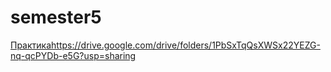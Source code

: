 # semester5

[Практика](https://drive.google.com/drive/folders/1PbSxTqQsXWSx22YEZG-nq-qcPYDb-e5G?usp=sharing)https://drive.google.com/drive/folders/1PbSxTqQsXWSx22YEZG-nq-qcPYDb-e5G?usp=sharing
